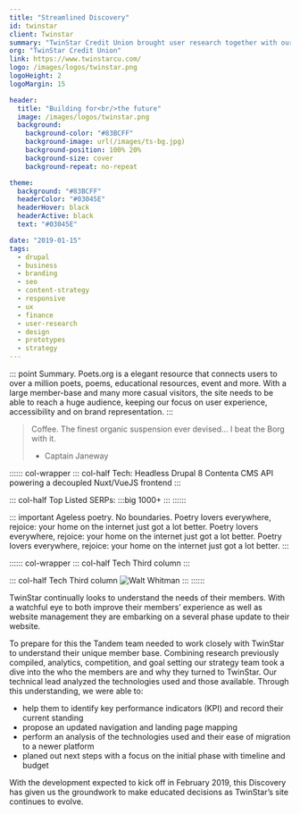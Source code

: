 ```yaml
---
title: "Streamlined Discovery"
id: twinstar
client: Twinstar
summary: "TwinStar Credit Union brought user research together with our tech chops to plan out the evolution of their site."
org: "TwinStar Credit Union"
link: https://www.twinstarcu.com/
logo: /images/logos/twinstar.png
logoHeight: 2
logoMargin: 15

header:
  title: "Building for<br/>the future"
  image: /images/logos/twinstar.png
  background:
    background-color: "#83BCFF"
    background-image: url(/images/ts-bg.jpg)
    background-position: 100% 20%
    background-size: cover
    background-repeat: no-repeat

theme:
  background: "#83BCFF"
  headerColor: "#03045E"
  headerHover: black
  headerActive: black
  text: "#03045E"

date: "2019-01-15"
tags:
  - drupal
  - business
  - branding
  - seo
  - content-strategy
  - responsive
  - ux
  - finance
  - user-research
  - design
  - prototypes
  - strategy
---
```



::: point Summary.
Poets.org is a elegant resource that connects users to over a million poets, poems, educational resources, event and more. With a large member-base and many more casual visitors, the site needs to be able to reach a huge audience, keeping our focus on user experience, accessibility and on brand representation.
:::

> Coffee. The finest organic suspension ever devised... I beat the Borg with it.
> - Captain Janeway

:::::: col-wrapper
::: col-half Tech:
Headless Drupal 8 Contenta CMS API powering a decoupled Nuxt/VueJS frontend
:::

::: col-half Top Listed SERPs:
:::big
1000+
:::
::::::

::: important Ageless poetry. No boundaries.
Poetry lovers everywhere, rejoice: your home on the internet just got a lot better. Poetry lovers everywhere, rejoice: your home on the internet just got a lot better. Poetry lovers everywhere, rejoice: your home on the internet just got a lot better.
:::

:::::: col-wrapper
::: col-half Tech
Third column
:::

::: col-half Tech
Third column
![Walt Whitman](https://i.pinimg.com/originals/2b/7e/02/2b7e02ed7453da00e776bd594a6d4e3c.png)
:::
::::::


TwinStar continually looks to understand the needs of their members. With a watchful eye to both improve their members’ experience as well as website management they are embarking on a several phase update to their website.

To prepare for this the Tandem team needed to work closely with TwinStar to understand their unique member base. Combining research previously compiled, analytics, competition, and goal setting our strategy team took a dive into the who the members are and why they turned to TwinStar. Our technical lead analyzed the technologies used and those available. Through this understanding, we were able to:
- help them to identify key performance indicators (KPI) and record their current standing
- propose an updated navigation and landing page mapping
- perform an analysis of the technologies used and their ease of migration to a newer platform
- planed out next steps with a focus on the initial phase with timeline and budget

With the development expected to kick off in February 2019, this Discovery has given us the groundwork to make educated decisions as TwinStar’s site continues to evolve.

